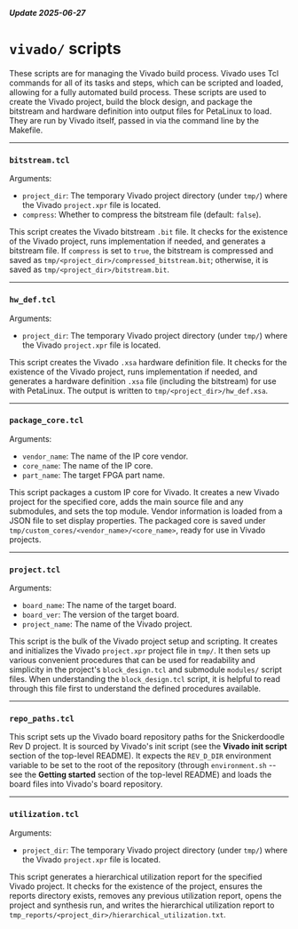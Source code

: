 ***Update 2025-06-27***
# `vivado/` scripts

These scripts are for managing the Vivado build process. Vivado uses Tcl commands for all of its tasks and steps, which can be scripted and loaded, allowing for a fully automated build process. These scripts are used to create the Vivado project, build the block design, and package the bitstream and hardware definition into output files for PetaLinux to load. They are run by Vivado itself, passed in via the command line by the Makefile.

---

### `bitstream.tcl`

Arguments:
- `project_dir`: The temporary Vivado project directory (under `tmp/`) where the Vivado `project.xpr` file is located.
- `compress`: Whether to compress the bitstream file (default: `false`).

This script creates the Vivado bitstream `.bit` file. It checks for the existence of the Vivado project, runs implementation if needed, and generates a bitstream file. If `compress` is set to `true`, the bitstream is compressed and saved as `tmp/<project_dir>/compressed_bitstream.bit`; otherwise, it is saved as `tmp/<project_dir>/bitstream.bit`.

---

### `hw_def.tcl`

Arguments:
- `project_dir`: The temporary Vivado project directory (under `tmp/`) where the Vivado `project.xpr` file is located.

This script creates the Vivado `.xsa` hardware definition file. It checks for the existence of the Vivado project, runs implementation if needed, and generates a hardware definition `.xsa` file (including the bitstream) for use with PetaLinux. The output is written to `tmp/<project_dir>/hw_def.xsa`.

---

### `package_core.tcl`

Arguments:
- `vendor_name`: The name of the IP core vendor.
- `core_name`: The name of the IP core.
- `part_name`: The target FPGA part name.

This script packages a custom IP core for Vivado. It creates a new Vivado project for the specified core, adds the main source file and any submodules, and sets the top module. Vendor information is loaded from a JSON file to set display properties. The packaged core is saved under `tmp/custom_cores/<vendor_name>/<core_name>`, ready for use in Vivado projects.

---

### `project.tcl`

Arguments:
- `board_name`: The name of the target board.
- `board_ver`: The version of the target board.
- `project_name`: The name of the Vivado project.

This script is the bulk of the Vivado project setup and scripting. It creates and initializes the Vivado `project.xpr` project file in `tmp/`. It then sets up various convenient procedures that can be used for readability and simplicity in the project's `block_design.tcl` and submodule `modules/` script files. When understanding the `block_design.tcl` script, it is helpful to read through this file first to understand the defined procedures available.

---

### `repo_paths.tcl`

This script sets up the Vivado board repository paths for the Snickerdoodle Rev D project. It is sourced by Vivado's init script (see the **Vivado init script** section of the top-level README). It expects the `REV_D_DIR` environment variable to be set to the root of the repository (through `environment.sh` -- see the **Getting started** section of the top-level README) and loads the board files into Vivado's board repository.

---

### `utilization.tcl`

Arguments:
- `project_dir`: The temporary Vivado project directory (under `tmp/`) where the Vivado `project.xpr` file is located.

This script generates a hierarchical utilization report for the specified Vivado project. It checks for the existence of the project, ensures the reports directory exists, removes any previous utilization report, opens the project and synthesis run, and writes the hierarchical utilization report to `tmp_reports/<project_dir>/hierarchical_utilization.txt`.
